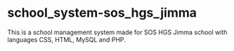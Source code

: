 # school_system-sos_hgs_jimma
This is a school management system made for SOS HGS Jimma school with languages CSS, HTML, MySQL and PHP.

